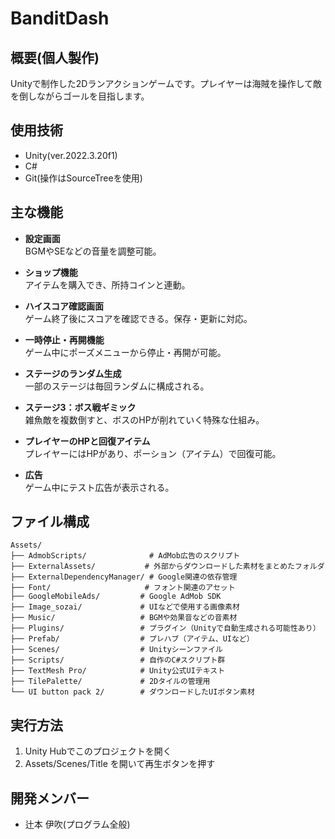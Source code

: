 # BanditDash

## 概要(個人製作)
Unityで制作した2Dランアクションゲームです。プレイヤーは海賊を操作して敵を倒しながらゴールを目指します。

## 使用技術
- Unity(ver.2022.3.20f1)
- C#
- Git(操作はSourceTreeを使用)

## 主な機能

- **設定画面**  
  BGMやSEなどの音量を調整可能。

- **ショップ機能**  
  アイテムを購入でき、所持コインと連動。

- **ハイスコア確認画面**  
  ゲーム終了後にスコアを確認できる。保存・更新に対応。

- **一時停止・再開機能**  
  ゲーム中にポーズメニューから停止・再開が可能。

- **ステージのランダム生成**  
  一部のステージは毎回ランダムに構成される。

- **ステージ3：ボス戦ギミック**  
  雑魚敵を複数倒すと、ボスのHPが削れていく特殊な仕組み。

- **プレイヤーのHPと回復アイテム**  
  プレイヤーにはHPがあり、ポーション（アイテム）で回復可能。

- **広告**  
  ゲーム中にテスト広告が表示される。

## ファイル構成

```
Assets/
├── AdmobScripts/              # AdMob広告のスクリプト
├── ExternalAssets/           # 外部からダウンロードした素材をまとめたフォルダ
├── ExternalDependencyManager/ # Google関連の依存管理
├── Font/                     # フォント関連のアセット
├── GoogleMobileAds/         # Google AdMob SDK
├── Image_sozai/             # UIなどで使用する画像素材
├── Music/                   # BGMや効果音などの音素材
├── Plugins/                 # プラグイン（Unityで自動生成される可能性あり）
├── Prefab/                  # プレハブ（アイテム、UIなど）
├── Scenes/                  # Unityシーンファイル
├── Scripts/                 # 自作のC#スクリプト群
├── TextMesh Pro/            # Unity公式UIテキスト
├── TilePalette/             # 2Dタイルの管理用
└── UI button pack 2/        # ダウンロードしたUIボタン素材
```


## 実行方法
1. Unity Hubでこのプロジェクトを開く
2. Assets/Scenes/Title を開いて再生ボタンを押す

## 開発メンバー
- 辻本 伊吹(プログラム全般)
